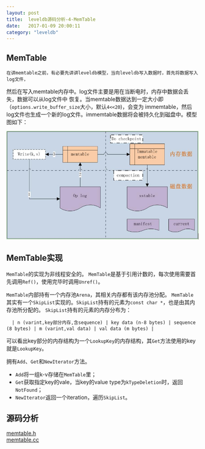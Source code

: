 ```yaml
---
layout: post
title:  leveldb源码分析-4-MemTable
date:   2017-01-09 20:00:11
category: "leveldb"
---
```


## MemTable

    在讲memtable之前，有必要先讲讲leveldb模型，当向leveldb写入数据时，首先将数据写入log文件，
  然后在写入memtable内存中。log文件主要是用在当断电时，内存中数据会丢失，数据可以从log文件中
  恢复。当memtable数据达到一定大小即（`options.write_buffer_size`大小，默认`4<<20`)，会变为
  immemtable，然后log文件也生成一个新的log文件。immemtable数据将会被持久化到磁盘中。模型图如下：

  ![memtable](/images/posts/leveldb/leveldb-memtable.jpg)

## MemTable实现

  `MemTable`的实现为非线程安全的。
  `MemTable`是基于引用计数的，每次使用需要首先调用`Ref()`，使用完毕时调用`Unref()`。

  `MemTable`内部持有一个内存池`Arena`，其相关内存都有该内存池分配。
  `MemTable`其实有一个`SkipList`实现的。`SkipList`持有的元素为`const char *`，也是由其内存池所分配的。
  `SkipList`持有的元素的内存分布为：

```
  | n (varint,key部分内存,含sequence) | key data (n-8 bytes) | sequence (8 bytes) | m (varint,val data) | val data (m bytes) |
```

  可以看出key部分的内存结构为一个`LookupKey`的内存结构，其`Get`方法使用的key就是`LookupKey`。

  拥有`Add`、`Get`和`NewIterator`方法。

* `Add`将一组k-v存储在`MemTable`里；
* `Get`获取指定key的vale，当key的value type为`kTypeDeletion`时，返回`NotFound`；
* `NewIterator`返回一个iteration，遍历`SkipList`。

## 源码分析

  [memtable.h](https://github.com/lrita/leveldb/blob/master/db/memtable.h)<br/>
  [memtable.cc](https://github.com/lrita/leveldb/blob/master/db/memtable.cc)
